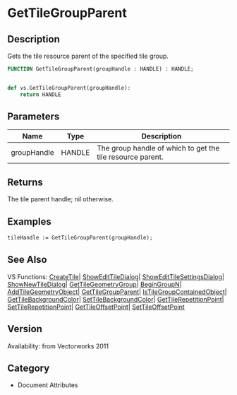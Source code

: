 # GetTileGroupParent

## Description
Gets the tile resource parent of the specified tile group.

```pascal
FUNCTION GetTileGroupParent(groupHandle : HANDLE) : HANDLE;
```

```python

def vs.GetTileGroupParent(groupHandle):
    return HANDLE
```

## Parameters
|Name|Type|Description|
|---|---|---|
|groupHandle|HANDLE|The group handle of which to get the tile resource parent.|

## Returns
The tile parent handle; nil otherwise.

## Examples
```pascal
tileHandle := GetTileGroupParent(groupHandle);
```

## See Also
VS Functions:
[CreateTile](CreateTile.md)| [ShowEditTileDialog](ShowEditTileDialog.md)| [ShowEditTileSettingsDialog](ShowEditTileSettingsDialog.md)| [ShowNewTileDialog](ShowNewTileDialog.md)| [GetTileGeometryGroup](GetTileGeometryGroup.md)| [BeginGroupN](BeginGroupN.md)| [AddTileGeometryObject](AddTileGeometryObject.md)| [GetTileGroupParent](GetTileGroupParent.md)| [IsTileGroupContainedObject](IsTileGroupContainedObject.md)| [GetTileBackgroundColor](GetTileBackgroundColor.md)| [SetTileBackgroundColor](SetTileBackgroundColor.md)| [GetTileRepetitionPoint](GetTileRepetitionPoint.md)| [SetTileRepetitionPoint](SetTileRepetitionPoint.md)| [GetTileOffsetPoint](GetTileOffsetPoint.md)| [SetTileOffsetPoint](SetTileOffsetPoint.md)

## Version
Availability: from Vectorworks 2011
## Category
* Document Attributes

